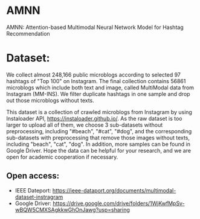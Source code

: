 # AMNN
AMNN: Attention-based Multimodal Neural Network Model for Hashtag Recommendation

# Dataset: 
We collect almost 248,166 public microblogs according to selected 97 hashtags of "Top 100" on Instagram. The final collection contains 56861 microblogs which include both text and image, called MultiModal data from Instagram (MM-INS). We filter duplicate hashtags in one sample and drop out those microblogs without texts.
 
This dataset is a collection of crawled microblogs from Instagram by using Instaloader API, https://instaloader.github.io/. As the raw dataset is too larger to upload all of them, we choose 3 sub-datasets without preprocessing, including "#beach", "#cat", "#dog", and the corresponding sub-datasets with preprocessing that remove those images without texts, including "beach", "cat", "dog". In addition, more samples can be found in Google Driver. Hope the data can be helpful for your research, and we are open for academic cooperation if necessary.

## Open access:
- IEEE Dateport: https://ieee-dataport.org/documents/multimodal-dataset-instragram
- Google Driver: https://drive.google.com/drive/folders/1WjKwfMpSv-wBQW5CMXSAgkkwGhOnJawg?usp=sharing
